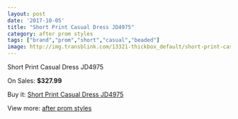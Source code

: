 ```yaml
---
layout: post
date: '2017-10-05'
title: "Short Print Casual Dress JD4975"
category: after prom styles
tags: ["brand","prom","short","casual","beaded"]
image: http://img.transblink.com/13321-thickbox_default/short-print-casual-dress-jd4975.jpg
---
```

Short Print Casual Dress JD4975

On Sales: **$327.99**
<a href="https://www.transblink.com/en/after-prom-styles/4273-short-print-casual-dress-jd4975.html"><amp-img layout="responsive" width="600" height="600" src="//img.transblink.com/13321-thickbox_default/short-print-casual-dress-jd4975.jpg" alt="Short Print Casual Dress JD4975 0" /></a>
<a href="https://www.transblink.com/en/after-prom-styles/4273-short-print-casual-dress-jd4975.html"><amp-img layout="responsive" width="600" height="600" src="//img.transblink.com/13323-thickbox_default/short-print-casual-dress-jd4975.jpg" alt="Short Print Casual Dress JD4975 1" /></a>
<a href="https://www.transblink.com/en/after-prom-styles/4273-short-print-casual-dress-jd4975.html"><amp-img layout="responsive" width="600" height="600" src="//img.transblink.com/13322-thickbox_default/short-print-casual-dress-jd4975.jpg" alt="Short Print Casual Dress JD4975 2" /></a>

Buy it: [Short Print Casual Dress JD4975](https://www.transblink.com/en/after-prom-styles/4273-short-print-casual-dress-jd4975.html "Short Print Casual Dress JD4975")

View more: [after prom styles](https://www.transblink.com/en/55-after-prom-styles "after prom styles")